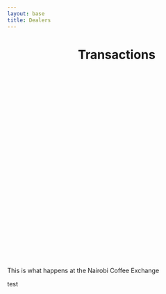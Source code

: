 ```yaml
---
layout: base
title: Dealers
---
```

<header>
  <div class="container">
    <div class="header-content">
      <h1>Transactions</h1>
    </div>
  </div>
</header>

<script src="https://cdn.jsdelivr.net/npm/chart.js@2.8.0"></script>
<script src="https://code.highcharts.com/stock/highstock.js"></script>
<script src="https://code.highcharts.com/stock/modules/data.js"></script>
<script src="https://code.highcharts.com/stock/modules/exporting.js"></script>
<script src="https://code.highcharts.com/stock/modules/export-data.js"></script>

<div id="container" style="height: 400px; min-width: 310px">
<script src="/data/market/highcharts.js" type="text/javascript"></script>
</div>

<article>
  <div class="container">
    <div class="row">
      <div class="col-md-8 mx-auto">
        <p class="lead">
          This is what happens at the Nairobi Coffee Exchange
        </p>
      </div>
    </div>
  </div>
  <div class="row">
  <p>test</p>
  <canvas id="marketprices">
   <script src="/data/market/marketprice.js" type="text/javascript"></script>
  </canvas>
</div>
</article>
